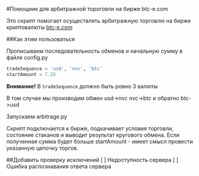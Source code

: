 #Помощник для арбитражной тороговли на бирже btc-e.com

Это скрипт помогает осуществлять арбитражную торговлю на бирже криптовалюты [btc-e.com](https://btc-e.com)

##Как этим пользоваться

Прописываем последовательность обменов и начальную сумму в файле config.py
```python
tradeSequence = 'usd', 'nvc', 'btc'
startAmount = 7.25
```

**Внимание!**
В `tradeSequence` должно быть ровно 3 валюты

В том случае мы производим обмен usd->nvc nvc->btc и обратно btc->usd

Запускаем arbitrage.py

Скрипт подключается к бирже, подкачивает условия торговли, состояние стаканов и выводит результат кругового обмена.
Если полученная сумма будет больше startAmount - имеет смысл провести указанную цепочку торгов.

##Добавить проверку исключений
[ ] Недоступность сервера
[ ] Ошибка распознавания ответа сервера
